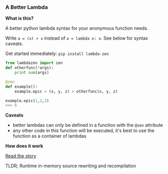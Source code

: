 ### A Better Lambda

**What is this?**

A better python lambda syntax for your anonymous function needs. 

Write `a = (x) > x` instead of `a = lambda x: x`. See below for syntax caveats.

Get started immediately: `pip install lambda-zen`

```python
from lambdazen import zen
def otherfunc(*args):
    print sum(args)

@zen
def example():
    example.epic = (x, y, z) > otherfunc(x, y, z)

example.epic(1,2,3)
>>> 6
```

**Caveats**
 - better lambdas can only be defined in a function with the `@zen` attribute
 - any other code in this function will be executed, it's best to use the function as a container of lambdas

**How does it work**

[Read the story](/HowItWorks.md)

TLDR; Runtime in-memory source rewriting and recompilation

